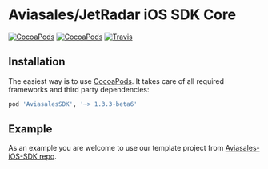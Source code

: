 # Aviasales/JetRadar iOS SDK Core
[![CocoaPods](https://img.shields.io/cocoapods/v/AviasalesSDK.svg)](https://cocoapods.org/pods/AviasalesSDK)
[![CocoaPods](https://img.shields.io/cocoapods/p/AviasalesSDK.svg)](https://cocoapods.org/pods/AviasalesSDK)
[![Travis](https://img.shields.io/travis/KosyanMedia/Aviasales-iOS-SDK-Core/master.svg)](https://travis-ci.org/KosyanMedia/Aviasales-iOS-SDK-Core)

## Installation
The easiest way is to use [CocoaPods](http://cocoapods.org). It takes care of all required frameworks and third party dependencies:

```ruby
pod 'AviasalesSDK', '~> 1.3.3-beta6'
```

## Example
As an example you are welcome to use our template project from [Aviasales-iOS-SDK repo](https://github.com/KosyanMedia/Aviasales-iOS-SDK).